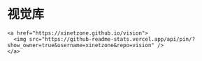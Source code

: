 # 视觉库

```{admonition} 视觉库
<a href="https://xinetzone.github.io/vision">
  <img src="https://github-readme-stats.vercel.app/api/pin/?show_owner=true&username=xinetzone&repo=vision" />
</a>
```
